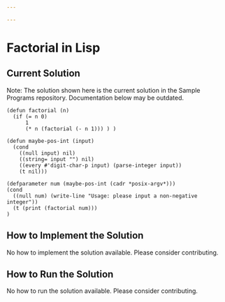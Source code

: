 ```yaml
---

---
```


# Factorial in Lisp

## Current Solution

Note: The solution shown here is the current solution in the Sample Programs repository. Documentation below may be outdated.

```Lisp
(defun factorial (n)
  (if (= n 0)
      1
      (* n (factorial (- n 1))) ) )

(defun maybe-pos-int (input)
  (cond
    ((null input) nil)
    ((string= input "") nil)
    ((every #'digit-char-p input) (parse-integer input))
    (t nil)))

(defparameter num (maybe-pos-int (cadr *posix-argv*)))
(cond
  ((null num) (write-line "Usage: please input a non-negative integer"))
  (t (print (factorial num)))
)
```

## How to Implement the Solution

No how to implement the solution available. Please consider contributing.

## How to Run the Solution

No how to run the solution available. Please consider contributing.